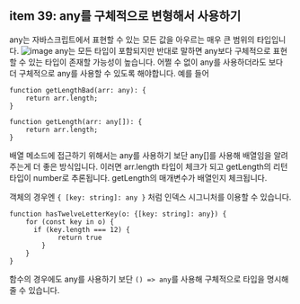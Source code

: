 ## item 39: any를 구체적으로 변형해서 사용하기

any는 자바스크립트에서 표현할 수 있는 모든 값을 아우르는 매우 큰 범위의 타입입니다. 
![image](https://github.com/FrontendStudySeoul/TypeScript/assets/59603529/9134cfc7-10ad-4349-9e03-773382798a48)
any는 모든 타입이 포함되지만 반대로 말하면 any보다 구체적으로 표현할 수 있는 타입이 존재할 가능성이 높습니다. 어쩔 수 없이 any를 사용하더라도 보다 더 구체적으로 any를 사용할 수 있도록 해야합니다. 예를 들어

```tsx
function getLengthBad(arr: any): {
	return arr.length;
}

function getLength(arr: any[]): {
	return arr.length;
}
```

배열 메소드에 접근하기 위해서는 any를 사용하기 보단 any[]를 사용해 배열임을 알려주는게 더 좋은 방식입니다. 이러면 arr.length 타입이 체크가 되고 getLength의 리턴 타입이 number로 추론됩니다. getLength의 매개변수가 배열인지 체크됩니다.

객체의 경우엔 `{ [key: string]: any }` 처럼 인덱스 시그니처를 이용할 수 있습니다. 

```tsx
function hasTwelveLetterKey(o: {[key: string]: any}) {
	for (const key in o) {
	  if (key.length === 12) {
			return true
		}
	}
}
```

함수의 경우에도 any를 사용하기 보단 `() => any`를 사용해 구체적으로 타입을 명시해줄 수 있습니다.
